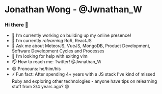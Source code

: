 # Jonathan Wong - @Jwnathan_W

### Hi there 👋

- 🔭 I’m currently working on building up my online presence!
- 🌱 I’m currently _relearning_ RoR, ReactJS
- 💬 Ask me about MeteorJS, VueJS, MongoDB, Product Development, Software Development Cycles and Processes
- 🤔 I’m looking for help with exiting vim
- 📫 How to reach me: Twitter! @Jwnathan_W
- 😄 Pronouns: he/him/his
- ⚡ Fun fact: After spending 4+ years with a JS stack I've kind of missed Ruby and exploring other technologies - anyone have tips on relearning stuff from 3/4 years ago? 😅 
